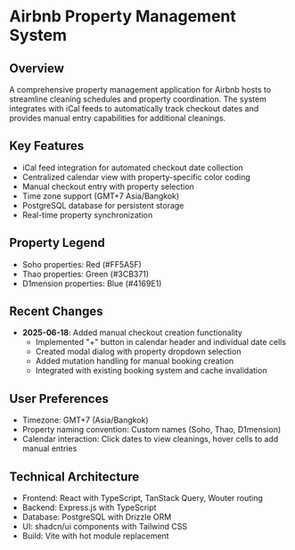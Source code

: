 # Airbnb Property Management System

## Overview
A comprehensive property management application for Airbnb hosts to streamline cleaning schedules and property coordination. The system integrates with iCal feeds to automatically track checkout dates and provides manual entry capabilities for additional cleanings.

## Key Features
- iCal feed integration for automated checkout date collection
- Centralized calendar view with property-specific color coding
- Manual checkout entry with property selection
- Time zone support (GMT+7 Asia/Bangkok)
- PostgreSQL database for persistent storage
- Real-time property synchronization

## Property Legend
- Soho properties: Red (#FF5A5F)
- Thao properties: Green (#3CB371) 
- D1mension properties: Blue (#4169E1)

## Recent Changes
- **2025-06-18**: Added manual checkout creation functionality
  - Implemented "+" button in calendar header and individual date cells
  - Created modal dialog with property dropdown selection
  - Added mutation handling for manual booking creation
  - Integrated with existing booking system and cache invalidation

## User Preferences
- Timezone: GMT+7 (Asia/Bangkok)
- Property naming convention: Custom names (Soho, Thao, D1mension)
- Calendar interaction: Click dates to view cleanings, hover cells to add manual entries

## Technical Architecture
- Frontend: React with TypeScript, TanStack Query, Wouter routing
- Backend: Express.js with TypeScript
- Database: PostgreSQL with Drizzle ORM
- UI: shadcn/ui components with Tailwind CSS
- Build: Vite with hot module replacement